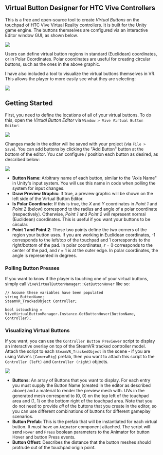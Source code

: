 Virtual Button Designer for HTC Vive Controllers
------------------------------------------------

This is a free and open-source tool to create *Virtual Buttons* on the touchpad of HTC Vive Virtual Reality controllers.
It is built for the Unity game engine.  The buttons themselves are configured via an interactive Editor window GUI, as
shown below.

![](http://i.imgur.com/5Rr2EEP.png)

Users can define virtual button regions in standard (Euclidean) coordinates, or in Polar Coordinates.  Polar coordinates
are useful for creating circular buttons, such as the ones in the above graphic.

I have also included a tool to visualize the virtual buttons themselves in VR.  This allows the player to more easily
see what they are selecting:

[![](https://thumbs.gfycat.com/DamagedUnlinedArcticwolf-size_restricted.gif)](https://gfycat.com/DamagedUnlinedArcticwolf)

## Getting Started

First, you need to define the locations of all of your virtual buttons.  To do this, open the *Virtual Button Editor*
via ``Window > Vive Virtual Button Editor``:

![](http://i.imgur.com/GIdRPmF.png)

Changes made in the editor will be saved with your project (via ``File > Save``).  You can add buttons by clicking the
"Add Button" button at the bottom of the editor.  You can configure / position each button as desired, as described
below:

![](http://i.imgur.com/57jtLiz.png)

- **Button Name**: Arbitrary name of each button, similar to the "Axis Name" in Unity's input system.  You will use this
  name in code when polling the system for input changes.
- **Draw Preview Graphic**: If true, a preview graphic will be shown on the left side of the Virtual Button Editor.
- **Is Polar Coordinate**: If this is true, the *X* and *Y* coordinates in *Point 1* and *Point 2* (below) correspond
  to the radius and angle of a polar coordinate (respectively).  Otherwise, *Point 1* and *Point 2* will represent normal
  (Euclidean) coordinates.  This is useful if you want your buttons to be circular.
- **Point 1 and Point 2**: These two points define the two corners of the region your button uses.  If you are working
  in Euclidean coordinates, -1 corresponds to the left/top of the touchpad and 1 corresponds to the right/bottom of the
  pad.  In polar coordinates, *r* = 0 corresponds to the center of the pad, and *r* = 1 is at the outer edge.  In polar
  coordinates, the angle is represented in degrees.

### Polling Button Presses

If you want to know if the player is touching one of your virtual buttons, simply call
``ViveVirtualButtonManager::GetButtonHover`` like so:

    // Assume these variables have been populated
    string ButtonName;
    SteamVR_TrackedObject Controller;

    bool istouching = ViveVirtualButtonManager.Instance.GetButtonHover(ButtonName, Controller);

### Visualizing Virtual Buttons

If you want, you can use the ``Controller Button Previewer`` script to display an interactive overlay on top of the
SteamVR tracked controller model.  Attach the script to each ``SteamVR_TrackedObject`` in the scene - if you are using
Valve's ``[CameraRig]`` prefab, then you want to attach this script to the ``Controller (left)`` and ``Controller
(right)`` objects.

![](http://i.imgur.com/cwSm3FG.png)

- **Buttons**: An array of Buttons that you want to display.  For each entry you must supply the Button Name (created
  in the editor as described above) and a material to render the preview mesh with.  UVs in the generated mesh
  correspond to (0, 0) on the top left of the touchpad area and (1, 1) on the bottom right of the touchpad area.
  Note that you do not need to provide *all* of the buttons that you create in the editor, so you can use different
  combinations of buttons for different gameplay scenarios.
- **Button Prefab**: This is the prefab that will be instantiated for each virtual button.  It *must* have an ``Animator``
  component attached.  The script will send ``Hover`` and ``Press`` boolean parameters to the Animator for button Hover
  and button Press events.
- **Button Offest**: Describes the distance that the button meshes should protrude out of the touchpad origin point.